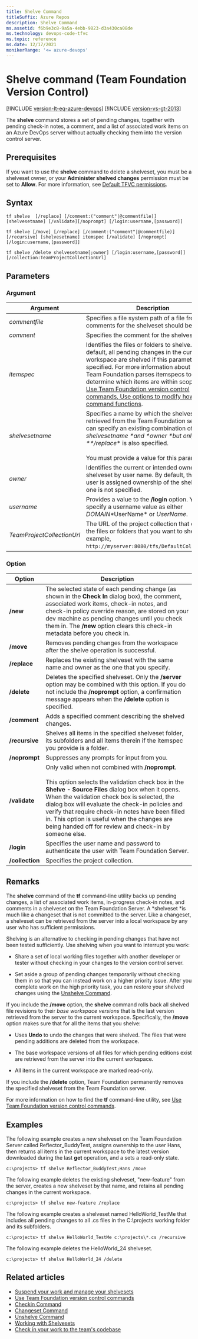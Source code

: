 ```yaml
---
title: Shelve Command
titleSuffix: Azure Repos
description: Shelve Command
ms.assetid: f6b9e3c8-9a5a-4ebb-9823-d3a430ca08de
ms.technology: devops-code-tfvc
ms.topic: reference
ms.date: 12/17/2021
monikerRange: '<= azure-devops'
---
```



# Shelve command (Team Foundation Version Control)

[!INCLUDE [version-lt-eq-azure-devops](../../includes/version-lt-eq-azure-devops.md)]
[!INCLUDE [version-vs-gt-2013](../../includes/version-vs-gt-2013.md)]


The **shelve** command stores a set of pending changes, together with pending check-in notes, a comment, and a list of associated work items on an Azure DevOps server without actually checking them into the version control server.

## Prerequisites

If you want to use the **shelve** command to delete a shelveset, you must be a shelveset owner, or your **Administer shelved changes** permission must be set to **Allow**.  For more information, see  [Default TFVC permissions](../../organizations/security/default-tfvc-permissions.md).

## Syntax

```
tf shelve  [/replace] [/comment:("comment"|@commentfile)] [shelvesetname] [/validate][/noprompt] [/login:username,[password]]
```

```
tf shelve [/move] [/replace] [/comment:("comment"|@commentfile)] 
[/recursive] [shelvesetname] itemspec [/validate] [/noprompt] [/login:username,[password]]
```

```
tf shelve /delete shelvesetname[;owner] [/login:username,[password]] [/collection:TeamProjectCollectionUrl]
```

## Parameters

### Argument

|        **Argument**        |                                                                                                                                                             **Description**                                                                                                                                                             |
|----------------------------|-----------------------------------------------------------------------------------------------------------------------------------------------------------------------------------------------------------------------------------------------------------------------------------------------------------------------------------------|
|       *commentfile*        |                                                                                                                      Specifies a file system path of a file from which comments for the shelveset should be read.                                                                                                                       |
|         *comment*          |                                                                                                                                                Specifies the comment for the shelveset.                                                                                                                                                 |
|         *itemspec*         | Identifies the files or folders to shelve. By default, all pending changes in the current workspace are shelved if this parameter is not specified. For more information about how Team Foundation parses itemspecs to determine which items are within scope, see [Use Team Foundation version control commands, Use options to modify how a command functions](use-team-foundation-version-control-commands.md#use-options). |
|      *shelvesetname*       |                               Specifies a name by which the shelveset can be retrieved from the Team Foundation server. You can specify an existing combination of *shelvesetname \*and \*owner \*but only if \*\*/replace*\* is also specified.<br /><br />You must provide a value for this parameter.                                |
|          *owner*           |                                                                                  Identifies the current or intended owner of the shelveset by user name. By default, the current user is assigned ownership of the shelveset if one is not specified.                                                                                   |
|         *username*         |                                                                                                        Provides a value to the **/login** option. You can specify a username value as either *DOMAIN*\*UserName\* or *UserName*.                                                                                                        |
| *TeamProjectCollectionUrl* |                                                                                       The URL of the project collection that contains the files or folders that you want to shelve (for example, `http://myserver:8080/tfs/DefaultCollection/`).                                                                                        |


### Option

| **Option** | **Description** |
|---|---|
| **/new** | The selected state of each pending change (as shown in the **Check In** dialog box), the comment, associated work items, check-in notes, and check-in policy override reason, are stored on your dev machine as pending changes until you check them in. The **/new** option clears this check-in metadata before you check in. |
| **/move** | Removes pending changes from the workspace after the shelve operation is successful. |
| **/replace** | Replaces the existing shelveset with the same name and owner as the one that you specify. |
| **/delete** | Deletes the specified shelveset. Only the **/server** option may be combined with this option. If you do not include the **/noprompt** option, a confirmation message appears when the **/delete** option is specified. |
| **/comment** | Adds a specified comment describing the shelved changes. |
| **/recursive** | Shelves all items in the specified shelveset folder, its subfolders and all items therein if the itemspec you provide is a folder. |
| **/noprompt** | Suppresses any prompts for input from you. |
| **/validate** | Only valid when not combined with **/noprompt**.<br /><br />This option selects the validation check box in the **Shelve - Source Files** dialog box when it opens. When the validation check box is selected, the dialog box will evaluate the check-in policies and verify that require check-in notes have been filled in. This option is useful when the changes are being handed off for review and check-in by someone else. |
| **/login** | Specifies the user name and password to authenticate the user with Team Foundation Server. |
| **/collection** | Specifies the project collection. |


## Remarks

The **shelve** command of the **tf** command-line utility backs up pending changes, a list of associated work items, in-progress check-in notes, and comments in a shelveset on the Team Foundation Server. A *shelveset *is much like a changeset that is not committed to the server. Like a changeset, a shelveset can be retrieved from the server into a local workspace by any user who has sufficient permissions.

Shelving is an alternative to checking in pending changes that have not been tested sufficiently. Use shelving when you want to interrupt you work:

-   Share a set of local working files together with another developer or tester without checking in your changes to the version control server.

-   Set aside a group of pending changes temporarily without checking them in so that you can instead work on a higher priority issue. After you complete work on the high priority task, you can restore your shelved changes using the [Unshelve Command](unshelve-command.md).

If you include the **/move** option, the **shelve** command rolls back all shelved file revisions to their *base workspace versions* that is the last version retrieved from the server to the current workspace. Specifically, the **/move** option makes sure that for all the items that you shelve:

-   Uses **Undo** to undo the changes that were shelved. The files that were pending additions are deleted from the workspace.

-   The base workspace versions of all files for which pending editions exist are retrieved from the server into the current workspace.

-   All items in the current workspace are marked read-only.

If you include the **/delete** option, Team Foundation permanently removes the specified shelveset from the Team Foundation server.

For more information on how to find the **tf** command-line utility, see [Use Team Foundation version control commands](use-team-foundation-version-control-commands.md).

## Examples

The following example creates a new shelveset on the Team Foundation Server called Reflector\_BuddyTest, assigns ownership to the user Hans, then returns all items in the current workspace to the latest version downloaded during the last **get** operation, and a sets a read-only state.

```
c:\projects> tf shelve Reflector_BuddyTest;Hans /move
```

The following example deletes the existing shelveset, "new-feature" from the server, creates a new shelveset by that name, and retains all pending changes in the current workspace.

```
c:\projects> tf shelve new-feature /replace
```

The following example creates a shelveset named HelloWorld\_TestMe that includes all pending changes to all .cs files in the C:\\projects working folder and its subfolders.

```
c:\projects> tf shelve HelloWorld_TestMe c:\projects\*.cs /recursive
```

The following example deletes the HelloWorld\_24 shelveset.

```
c:\projects> tf shelve HelloWorld_24 /delete
```

## Related articles

- [Suspend your work and manage your shelvesets](suspend-your-work-manage-your-shelvesets.md)
- [Use Team Foundation version control commands](use-team-foundation-version-control-commands.md)
- [Checkin Command](checkin-command.md)
- [Changeset Command](changeset-command.md)
- [Unshelve Command](unshelve-command.md)
- [Working with Shelvesets](suspend-your-work-manage-your-shelvesets.md)
- [Check in your work to the team's codebase](check-your-work-team-codebase.md)
